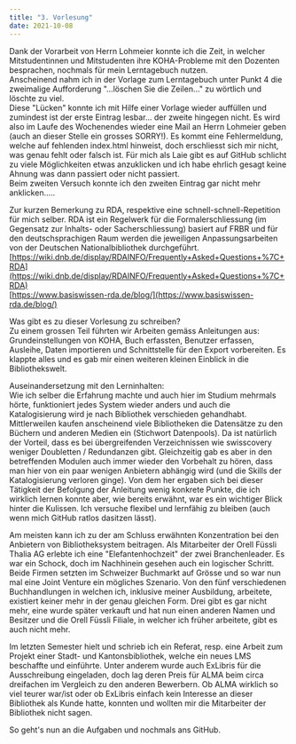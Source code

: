 ```yaml
---
title: "3. Vorlesung"
date: 2021-10-08
---
```


Dank der Vorarbeit von Herrn Lohmeier konnte ich die Zeit, in welcher Mitstudentinnen und Mitstudenten ihre KOHA-Probleme mit den Dozenten besprachen, nochmals für mein Lerntagebuch nutzen.    
Anscheinend nahm ich in der Vorlage zum Lerntagebuch unter Punkt 4 die zweimalige Aufforderung "...löschen Sie die Zeilen..." zu wörtlich und löschte zu viel.   
Diese "Lücken" konnte ich mit Hilfe einer Vorlage wieder auffüllen und zumindest ist der erste Eintrag lesbar... der zweite hingegen nicht. Es wird also im Laufe des Wochenendes wieder eine Mail an Herrn Lohmeier geben (auch an dieser Stelle ein grosses SORRY!). Es kommt eine Fehlermeldung, welche auf fehlenden index.html hinweist, doch erschliesst sich mir nicht, was genau fehlt oder falsch ist. Für mich als Laie gibt es auf GitHub schlicht zu viele Möglichkeiten etwas anzuklicken und ich habe ehrlich gesagt keine Ahnung was dann passiert oder nicht passiert.   
Beim zweiten Versuch konnte ich den zweiten Eintrag gar nicht mehr anklicken.....

Zur kurzen Bemerkung zu RDA, respektive eine schnell-schnell-Repetition für mich selber.
RDA ist ein Regelwerk für die Formalerschliessung (im Gegensatz zur Inhalts- oder Sacherschliessung) basiert auf FRBR und für den deutschsprachigen Raum werden die jeweiligen Anpassungsarbeiten von der Deutschen Nationalbibliothek durchgeführt.   
[https://wiki.dnb.de/display/RDAINFO/Frequently+Asked+Questions+%7C+RDA](https://wiki.dnb.de/display/RDAINFO/Frequently+Asked+Questions+%7C+RDA)   
[https://www.basiswissen-rda.de/blog/](https://www.basiswissen-rda.de/blog/)

Was gibt es zu dieser Vorlesung zu schreiben?    
Zu einem grossen Teil führten wir Arbeiten gemäss Anleitungen aus: Grundeinstellungen von KOHA, Buch erfassten, Benutzer erfassen, Ausleihe, Daten importieren und Schnittstelle für den Export vorbereiten. Es klappte alles und es gab mir einen weiteren kleinen Einblick in die Bibliothekswelt. 

Auseinandersetzung mit den Lerninhalten:   
Wie ich selber die Erfahrung machte und auch hier im Studium mehrmals hörte, funktioniert jedes System wieder anders und auch die Katalogisierung wird je nach Bibliothek verschieden gehandhabt.
Mittlerweilen kaufen anscheinend viele Bibliotheken die Datensätze zu den Büchern und anderen Medien ein (Stichwort Datenpools). Da ist natürlich der Vorteil, dass es bei übergreifenden Verzeichnissen wie swisscovery weniger Doubletten / Redundanzen gibt. Gleichzeitig gab es aber in den betreffenden Modulen auch immer wieder den Vorbehalt zu hören, dass man hier von ein paar wenigen Anbietern abhängig wird (und die Skills der Katalogisierung verloren ginge).
Von dem her ergaben sich bei dieser Tätigkeit der Befolgung der Anleitung wenig konkrete Punkte, die ich wirklich lernen konnte aber, wie bereits erwähnt, war es ein wichtiger Blick hinter die Kulissen. 
Ich versuche flexibel und lernfähig zu bleiben (auch wenn mich GitHub ratlos dasitzen lässt).

Am meisten kann ich zu der am Schluss erwähnten Konzentration bei den Anbietern von Bibliotheksystem beitragen. Als Mitarbeiter der Orell Füssli Thalia AG erlebte ich eine "Elefantenhochzeit" der zwei Branchenleader. Es war ein Schock, doch im Nachhinein gesehen auch ein logischer Schritt. Beide Firmen setzten im Schweizer Buchmarkt auf Grösse und so war nun mal eine Joint Venture ein mögliches Szenario.
Von den fünf verschiedenen Buchhandlungen in welchen ich, inklusive meiner Ausbildung, arbeitete, existiert keiner mehr in der genau gleichen Form. Drei gibt es gar nicht mehr, eine wurde später verkauft und hat nun einen anderen Namen und Besitzer und die Orell Füssli Filiale, in welcher ich früher arbeitete, gibt es auch nicht mehr.

Im letzten Semester hielt und schrieb ich ein Referat, resp. eine Arbeit zum Projekt einer Stadt- und Kantonsbibliothek, welche ein neues LMS beschaffte und einführte. Unter anderem wurde auch ExLibris für die Ausschreibung eingeladen, doch lag deren Preis für ALMA beim circa dreifachen im Vergleich zu den anderen Bewerbern. Ob ALMA wirklich so viel teurer war/ist oder ob ExLibris einfach kein Interesse an dieser Bibliothek als Kunde hatte, konnten und wollten mir die Mitarbeiter der Bibliothek nicht sagen. 
   
So geht's nun an die Aufgaben und nochmals ans GitHub.
